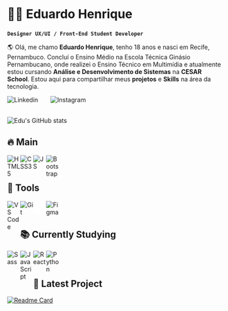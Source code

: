 # 👨‍💻 Eduardo Henrique

**`Designer UX/UI / Front-End Student Developer`**

🌎 Olá, me chamo **Eduardo Henrique**, tenho 18 anos e nasci em Recife, Pernambuco. Concluí o Ensino Médio na Escola Técnica Ginásio Pernambucano, onde realizei o Ensino Técnico em Multimídia e atualmente estou cursando **Análise e Desenvolvimento de Sistemas** na **CESAR School**. Estou aqui para compartilhar meus **projetos** e **Skills** na área da tecnologia.

<a href="https://www.linkedin.com/in/eduardo-hnrque/">
<img
  align="left"
  alt="Linkedin"
  title="Linkedin"
  width="100px"
  src="https://img.shields.io/badge/LinkedIn-0077B5?style=for-the-badge&logo=linkedin&logoColor=white"
/>
</a>

<a href="https://www.instagram.com/_eduhzx/">
<img
  align="left"
  alt="Instagram"
  title="Instagram"
  width="130px"
  src="https://img.shields.io/badge/Instagram-E4405F?style=for-the-badge&logo=instagram&logoColor=white"
/>
</a>

<br><br>

![Edu's GitHub stats](https://github-readme-stats.vercel.app/api?username=duduhnrq&show_icons=true&theme=transparent)

## 🔥 Main

<img 
  align="left"
  alt="HTML5"
  title="HTML5"
  width="30px"
  src="https://cdn.jsdelivr.net/gh/devicons/devicon@latest/icons/html5/html5-original.svg" 
/>

<img 
  align="left"
  alt="CSS3"
  title="CSS3"
  width="30px"
  src="https://cdn.jsdelivr.net/gh/devicons/devicon@latest/icons/css3/css3-original.svg" 
/>

<img
  align="left"
  alt="JS"
  title="JS"
  width="30px"
  src="https://cdn.jsdelivr.net/gh/devicons/devicon@latest/icons/javascript/javascript-original.svg"
/>

<img 
  align="left"
  alt="Bootstrap"
  title="Bootstrap"
  width="30px"
  src="https://cdn.jsdelivr.net/gh/devicons/devicon@latest/icons/bootstrap/bootstrap-original.svg" 
/>

<br><br>

## 🧰 Tools

<img 
  align="left"
  alt="VS Code"
  title="VS Code"
  width="30px"
  src="https://cdn.jsdelivr.net/gh/devicons/devicon@latest/icons/vscode/vscode-original.svg" 
/>

<img
  align="left"
  alt="Git"
  title="Git"
  width="30px"
  src="https://cdn.jsdelivr.net/gh/devicons/devicon@latest/icons/git/git-original.svg"
/>

<img
  align="left"
  alt="GitHub"
  title="GitHub"
  width="30px"
  src="github-mark-white.svg"
/>

<img
  align="left"
  alt="Figma"
  title="Figma"
  width="30px"
  src="https://cdn.jsdelivr.net/gh/devicons/devicon@latest/icons/figma/figma-original.svg" 
/>
          

<br><br>

## 📚 Currently Studying

<img 
  align="left"
  alt="Sass"
  title="Sass"
  width="30px"
  src="https://cdn.jsdelivr.net/gh/devicons/devicon@latest/icons/sass/sass-original.svg" 
/>

<img 
  align="left"
  alt="JavaScript"
  title="JavaScript"
  width="30px"
  src="https://cdn.jsdelivr.net/gh/devicons/devicon@latest/icons/javascript/javascript-original.svg" 
/>

<img 
  align="left"
  alt="React"
  title="React"
  width="30px"
  src="https://cdn.jsdelivr.net/gh/devicons/devicon@latest/icons/react/react-original.svg" 
/>

<img 
  align="left"
  alt="Python"
  title="Python"
  width="30px"
  src="https://cdn.jsdelivr.net/gh/devicons/devicon@latest/icons/python/python-original.svg" 
/>

<br><br>

## 📄 Latest Project

[![Readme Card](https://github-readme-stats.vercel.app/api/pin/?username=duduhnrq&repo=to-do-list-react&theme=transparent)](https://github.com/duduhnrq/to-do-list-react)
